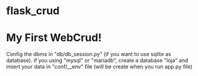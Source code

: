 # flask_crud

# My First WebCrud!

Config the dbms in "db/db_session.py" (if you want to use sqlite as database). 
if you using "mysql" or "mariadb", create a database "loja" and insert your data in "conf/__env" file (will be create when you run app.py file)
